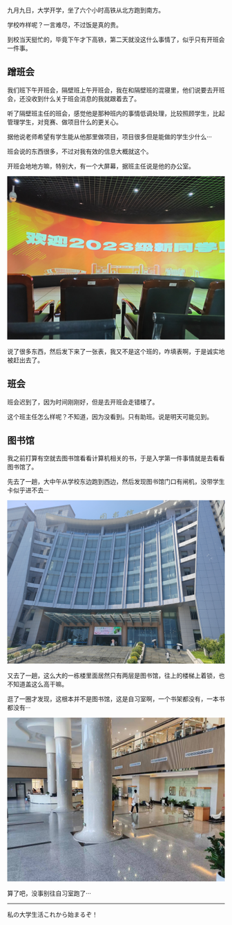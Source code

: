 九月九日，大学开学，坐了六个小时高铁从北方跑到南方。



学校咋样呢？一言难尽，不过饭是真的贵。



到校当天挺忙的，毕竟下午才下高铁，第二天就没这什么事情了，似乎只有开班会一件事。



## 蹭班会



我们班下午开班会，隔壁班上午开班会，我在和隔壁班的混寝里，他们说要去开班会，还没收到什么关于班会消息的我就跟着去了。



听了隔壁班主任的班会，感觉他是那种班内的事情低调处理，比较照顾学生，比起管理学生，对竞赛、做项目什么的更关心。



据他说老师希望有学生能从他那里做项目，项目很多但是能做的学生少什么···



班会说的东西很多，不过对我有效的信息大概就这个。



开班会地地方嘛，特别大，有一个大屏幕，据班主任说是他的办公室。



![](/datas/images/53-2.jpg)



说了很多东西，然后发下来了一张表，我又不是这个班的，咋填表啊，于是诚实地被赶出去了。



## 班会



班会迟到了，因为时间刚刚好，但是去开班会走错楼了。



这个班主任怎么样呢？不知道，因为没看到。只有助班。说是明天可能见到。



## 图书馆



我之前打算有空就去图书馆看看计算机相关的书，于是入学第一件事情就是去看看图书馆了。



先去了一趟，大中午从学校东边跑到西边，然后发现图书馆门口有闸机，没带学生卡似乎进不去···


![](/datas/images/53-4.jpg)



又去了一趟，这么大的一栋楼里面居然只有两层是图书馆，往上的楼梯上着锁，也不知道盖这么高干嘛。



逛了一圈才发现，这根本并不是图书馆，这是自习室啊，一个书架都没有，一本书都没有···



![](/datas/images/53-3.jpg)



算了吧，没事别往自习室跑了···



---



私の大学生活これから始まるぞ！
